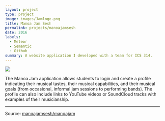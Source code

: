 ```yaml
---
layout: project
type: project
image: images/Jamlogo.png
title: Manoa Jam Sesh
permalink: projects/manoajamsesh
date: 2016
labels:
  - Meteor
  - Semantic
  - Github
summary: A website application I developed with a team for ICS 314.
---
```


<img class="ui image" src="{{ site.baseurl }}/images/Jamlogo.png">

The Manoa Jam application allows students to login and create a profile indicating their musical tastes, their musical capabilities, and their musical goals (from occasional, informal jam sessions to performing bands). The profile can also include links to YouTube videos or SoundCloud tracks with examples of their musicianship.

<hr>

Source: <a href="https://github.com/manoajamsesh/manoajam"><i class="large github icon "></i>manoajamsesh/manoajam</a>

